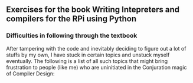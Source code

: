 ## Exercises for the book Writing Intepreters and compilers for the RPi using Python

### Difficulties in following through the textbook

After tampering with the code and inevitably deciding to figure out a lot of stuffs by my own, I have stuck in certain topics and unstuck myself eventually. The following is a list of all such topics that might bring frustration to people (like me) who are uninitiated in the Conjuration magic of Compiler Design:

#### 